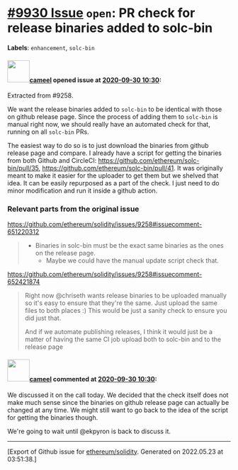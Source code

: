 # [\#9930 Issue](https://github.com/ethereum/solidity/issues/9930) `open`: PR check for release binaries added to solc-bin
**Labels**: `enhancement`, `solc-bin`


#### <img src="https://avatars.githubusercontent.com/u/137030?v=4" width="50">[cameel](https://github.com/cameel) opened issue at [2020-09-30 10:30](https://github.com/ethereum/solidity/issues/9930):

Extracted from #9258.

We want the release binaries added to `solc-bin` to be identical with those on github release page. Since the process of adding them to `solc-bin` is manual right now, we should really have an automated check for that, running on all `solc-bin` PRs.

The easiest way to do so is to just download the binaries from github release page and compare. I already have a script for getting the binaries from both Github and CircleCI: https://github.com/ethereum/solc-bin/pull/35, https://github.com/ethereum/solc-bin/pull/41. It was originally meant to make it easier for the uploader to get them but we shelved that idea. It can be easily repurposed as a part of the check. I just need to do minor modification and run it inside a github action.

### Relevant parts from the original issue
https://github.com/ethereum/solidity/issues/9258#issuecomment-651220312
> - Binaries in solc-bin must be the exact same binaries as the ones on the release page.
>     - Maybe we could have the manual update script check that.

https://github.com/ethereum/solidity/issues/9258#issuecomment-652421874
> Right now @chriseth wants release binaries to be uploaded manually so it's easy to ensure that they're the same. Just upload the same files to both places :) This would be just a sanity check to ensure you did just that.
>
> And if we automate publishing releases, I think it would just be a matter of having the same CI job upload both to solc-bin and to the release page

#### <img src="https://avatars.githubusercontent.com/u/137030?v=4" width="50">[cameel](https://github.com/cameel) commented at [2020-09-30 10:30](https://github.com/ethereum/solidity/issues/9930#issuecomment-701406913):

We discussed it on the call today. We decided that the check itself does not make much sense since the binaries on github release page can actually be changed at any time. We might still want to go back to the idea of the script for getting the binaries though. 

We're going to wait until @ekpyron is back to discuss it.


-------------------------------------------------------------------------------



[Export of Github issue for [ethereum/solidity](https://github.com/ethereum/solidity). Generated on 2022.05.23 at 03:51:38.]
